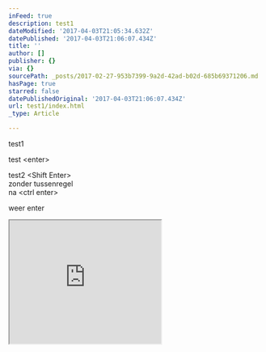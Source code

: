 ```yaml
---
inFeed: true
description: test1
dateModified: '2017-04-03T21:05:34.632Z'
datePublished: '2017-04-03T21:06:07.434Z'
title: ''
author: []
publisher: {}
via: {}
sourcePath: _posts/2017-02-27-953b7399-9a2d-42ad-b02d-685b69371206.md
hasPage: true
starred: false
datePublishedOriginal: '2017-04-03T21:06:07.434Z'
url: test1/index.html
_type: Article

---
```

test1

test <enter\>

test2 <Shift Enter\>  
zonder tussenregel  
na <ctrl enter\>

weer enter

<iframe src="https://the-grid.github.io/ed-userhtml/?g=eJwljssOwiAQRfd-RVd256CJGwo18U-QGYHIo4FJav9egrt7FjfnqGfBYz2p8K4m0dSq1Z55kwB7QEfcbEG62JJgt4AMJsZHNNnpPs7tE7JGK6bGRyQ99wt7ebuL7bt4Cs6zvA5IprqQpVjmoXmVilS1WBX8vT0ARsgPLz8xrg" height="244" style=""></iframe>